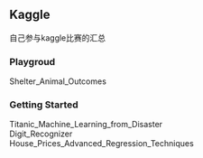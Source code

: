 ## Kaggle
自己参与kaggle比赛的汇总

### Playgroud
Shelter_Animal_Outcomes

### Getting Started                              
Titanic_Machine_Learning_from_Disaster  
Digit_Recognizer  
House_Prices_Advanced_Regression_Techniques  

